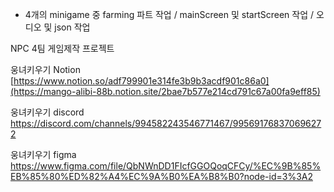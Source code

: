 - 4개의 minigame 중 farming 파트 작업 / mainScreen 및 startScreen 작업 / 오디오 및 json 작업

NPC 4팀 게임제작 프로젝트

웅녀키우기 Notion
[https://www.notion.so/adf799901e314fe3b9b3acdf901c86a0](https://mango-alibi-88b.notion.site/2bae7b577e214cd791c67a00fa9eff85)

웅녀키우기 discord
https://discord.com/channels/994582243546771467/995691768370696272

웅녀키우기 figma
https://www.figma.com/file/QbNWnDD1FIcfGGOQoqCFCy/%EC%9B%85%EB%85%80%ED%82%A4%EC%9A%B0%EA%B8%B0?node-id=3%3A2
